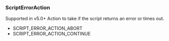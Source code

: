### ScriptErrorAction
Supported in v5.0+
  Action to take if the script returns an error or times out.

- SCRIPT_ERROR_ACTION_ABORT
- SCRIPT_ERROR_ACTION_CONTINUE
